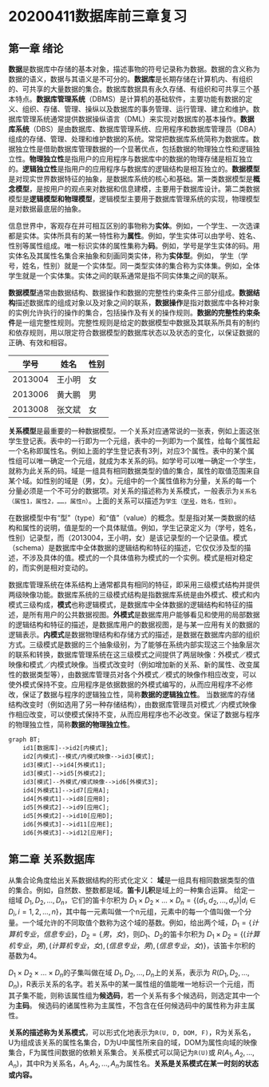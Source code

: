 # 20200411数据库前三章复习
## 第一章 绪论
**数据**是数据库中存储的基本对象，描述事物的符号记录称为数据。数据的含义称为数据的语义，数据与其语义是不可分的。**数据库**是长期存储在计算机内、有组织的、可共享的大量数据的集合。数据库数据具有永久存储、有组织和可共享三个基本特点。**数据库管理系统**（DBMS）是计算机的基础软件，主要功能有数据的定义、组织、存储、管理、操纵以及数据库的事务管理、运行管理、建立和维护。数据库管理系统通常提供数据操纵语言（DML）来实现对数据库的基本操作。**数据库系统**（DBS）是由数据库、数据库管理系统、应用程序和数据库管理员（DBA）组成的存储、管理、处理和维护数据的系统。常常把数据库系统简称为数据库。数据独立性是借助数据库管理数据的一个显著优点，包括数据的物理独立性和逻辑独立性。**物理独立性**是指用户的应用程序与数据库中的数据的物理存储是相互独立的。**逻辑独立性**是指用户的应用程序与数据库的逻辑结构是相互独立的。**数据模型**是对现实世界数据特征的抽象，是数据库系统的核心和基础。第一类数据模型是**概念模型**，是按用户的观点来对数据和信息建模，主要用于数据库设计。第二类数据模型是**逻辑模型和物理模型**，逻辑模型主要用于数据库管理系统的实现，物理模型是对数据最底层的抽象。

信息世界中，客观存在并可相互区别的事物称为**实体**。例如，一个学生、一次选课都是实体。实体所具有的某一特性称为**属性**。例如，学生实体可以由学号、姓名、性别等属性组成。唯一标识实体的属性集称为**码**。例如，学号是学生实体的码。用实体名及其属性名集合来抽象和刻画同类实体，称为**实体型**。例如， 学生（学号，姓名，性别）就是一个实体型。同一类型实体的集合称为实体集。例如，全体学生就是一个实体集。实体之间的联系通常是指不同实体集之间的联系。

**数据模型**通常由数据结构、数据操作和数据的完整性约束条件三部分组成。**数据结构**描述数据库的组成对象以及对象之间的联系，**数据操作**是指对数据库中各种对象的实例允许执行的操作的集合，包括操作及有关的操作规则。**数据的完整性约束条件**是一组完整性规则。完整性规则是给定的数据模型中数据及其联系所具有的制约和依存规则，用以限定符合数据模型的数据库状态以及状态的变化，以保证数据的正确、有效和相容。

| 学号    | 姓名   | 性别 |
| ------- | ----- | ---- |
| 2013004 | 王小明 | 女   |
| 2013006 | 黄大鹏 | 男   |
| 2013008 | 张文斌 | 女   |

**关系模型**是最重要的一种数据模型。一个关系对应通常说的一张表，例如上面这张学生登记表。表中的一行即为一个元组，表中的一列即为一个属性，给每个属性起一个名称即属性名。例如上面的学生登记表有3列，对应3个属性。表中的某个属性组可以唯一确定一个元组，就成为本关系的码。如学号可以唯一确定一个学生，就称为此关系的码。域是一组具有相同数据类型的值的集合，属性的取值范围来自某个域。如性别的域是（男，女）。元组中的一个属性值称为分量，关系的每一个分量必须是一个不可分的数据项。对关系的描述称为关系模式，一般表示为`关系名（属性1，属性2，……，属性n）`。上面的关系可以描述为<code>学生（<u>学号</u>，姓名，性别）</code>。

在数据模型中有“型”（type）和“值”（value）的概念。型是指对某一类数据的结构和属性的说明，值是型的一个具体赋值。例如，学生记录定义为（学号，姓名，性别）记录型，而（2013004，王小明，女）是该记录型的一个记录值。模式（schema）是数据库中全体数据的逻辑结构和特征的描述，它仅仅涉及型的描述，不涉及具体的值。模式的一个具体值称为模式的一个实例。模式是相对稳定的，而实例是相对变动的。

数据库管理系统在体系结构上通常都具有相同的特征，即采用三级模式结构并提供两级映像功能。数据库系统的三级模式结构是指数据库系统是由外模式、模式和内模式三级构成，**模式**也称逻辑模式，是数据库中全体数据的逻辑结构和特征的描述，是所有用户的公共数据视图。**外模式**是数据库用户能够看见和使用的局部数据的逻辑结构和特征的描述，是数据库用户的数据视图，是与某一应用有关的数据的逻辑表示。**内模式**是数据物理结构和存储方式的描述，是数据在数据库内部的组织方式。三级模式是数据的三个抽象级别，为了能够在系统内部实现这三个抽象层次的联系和转换，数据库管理系统在这三级模式之间提供了两层映像：外模式／模式映像和模式／内模式映像。当模式改变时（例如增加新的关系、新的属性、改变属性的数据类型等），由数据库管理员对各个外模式／模式的映像作相应改变，可以使外模式保持不变。应用程序是依据数据的外模式编写的，从而应用程序不必修改，保证了数据与程序的逻辑独立性，简称**数据的逻辑独立性**。 当数据库的存储结构改变时（例如选用了另一种存储结构），由数据库管理员对模式／内模式映像作相应改变，可以使模式保持不变，从而应用程序也不必改变。保证了数据与程序的物理独立性，简称**数据的物理独立性**。 


```mermaid
graph BT;
    id1[数据库]-->id2[内模式];
    id2[内模式]--模式/内模式映像-->id3[模式];
    id3[模式]-->id4[外模式1];
    id3[模式]-->id5[外模式2];
    id3[模式]--外模式/模式映像-->id6[外模式3];
    id4[外模式1]-->id7[应用A];
    id4[外模式1]-->id8[应用B];
    id5[外模式2]-->id9[应用C];
    id5[外模式2]-->id10[应用D];
    id6[外模式3]-->id11[应用E];
    id6[外模式3]-->id12[应用F];
```


## 第二章 关系数据库
从集合论角度给出关系数据结构的形式化定义：
**域**是一组具有相同数据类型的值的集合。例如，自然数、整数都是域。**笛卡儿积**是域上的一种集合运算。 给定一组域 $D_1, D_2, ..., D_n$，它们的笛卡尔积为 $D_1 \times D_2 \times ... \times D_n = \{(d_1, d_2, ..., d_n) | d_i \in D_i, i=1, 2, ..., n\}$，其中每一元素叫做一个n元组，元素中的每一个值叫做一个分量。一个域允许的不同取值个数称为这个域的基数。例如，给出两个域，$D_1=\{计算机专业， 信息专业\}$，$D_2=\{男，女\}$，则$D_1$、$D_2$的笛卡尔积为 $D_1 \times D_2 = \{(计算机专业，男), (计算机专业，女), (信息专业，男), (信息专业，女)\}$，该笛卡尔积的基数为4。

$D_1 \times D_2 \times ... \times D_n$的子集叫做在域 $D_1, D_2, ..., D_n$上的关系，表示为 $R(D_1, D_2, ..., D_n)$，R表示关系的名字。若关系中的某一属性组的值能唯一地标识一个元组，而其子集不能，则称该属性组为**候选码**，若一个关系有多个候选码，则选定其中一个为**主码**。 候选码的诸属性称为主属性，不包含在任何候选码中的属性称为非主属性。

**关系的描述称为关系模式**，可以形式化地表示为`R(U, D, DOM, F)`，R为关系名，U为组成该关系的属性名集合，D为U中属性所来自的域，DOM为属性向域的映像集合，F为属性间数据的依赖关系集合。关系模式可以简记为`R(U)`或 $R(A_1, A_2, ..., A_n)$，其中R为关系名，$A_1, A_2, ..., A_n$为属性名。**关系是关系模式在某一时刻的状态或内容。**